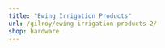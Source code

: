 ```yaml
---
title: "Ewing Irrigation Products"
url: /gilroy/ewing-irrigation-products-2/
shop: hardware
---
```

